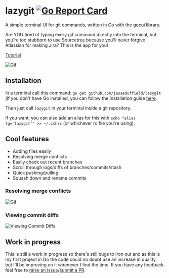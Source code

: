 # lazygit [![Go Report Card](https://goreportcard.com/badge/github.com/jesseduffield/lazygit)](https://goreportcard.com/report/github.com/jesseduffield/lazygit)

A simple terminal UI for git commands, written in Go with the [gocui](https://github.com/jroimartin/gocui "gocui") library.

Are YOU tired of typing every git command directly into the terminal, but you're too stubborn to use Sourcetree because you'll never forgive Atlassian for making Jira? This is the app for you!

[Tutorial](https://www.youtube.com/watch?v=VDXvbHZYeKY)

![Gif](https://image.ibb.co/mmeXho/optimisedgif.gif)

## Installation
In a terminal call this command:
`go get github.com/jesseduffield/lazygit`
(if you don't have Go installed, you can follow the installation guide [here](https://golang.org/doc/install).

Then just call `lazygit` in your terminal inside a git repository.

If you want, you can also add an alias for this with `echo "alias lg='lazygit'" >> ~/.zshrc` (or whichever rc file you're using).

## Cool features
- Adding files easily
- Resolving merge conflicts
- Easily check out recent branches
- Scroll through logs/diffs of branches/commits/stash
- Quick pushing/pulling
- Squash down and rename commits

### Resolving merge conflicts
![Gif](https://image.ibb.co/iyxUTT/shortermerging.gif)

### Viewing commit diffs
![Viewing Commit Diffs](https://image.ibb.co/gPD02o/capture.png)

## Work in progress
This is still a work in progress so there's still bugs to iron out and as this is my first project in Go the code could no doubt use an increase in quality, but I'll be improving on it whenever I find the time. If you have any feedback feel free to [raise an issue](https://github.com/jesseduffield/lazygit/issues)/[submit a PR](https://github.com/jesseduffield/lazygit/pulls).
